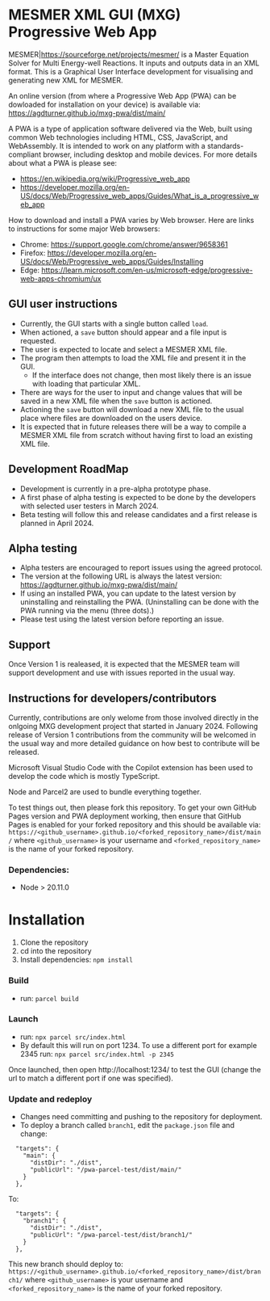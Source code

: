 # MESMER XML GUI (MXG) Progressive Web App 

MESMER|https://sourceforge.net/projects/mesmer/ is a Master Equation Solver for Multi Energy-well Reactions. It inputs and outputs data in an XML format. This is a Graphical User Interface development for visualising and generating new XML for MESMER.

An online version (from where a Progressive Web App (PWA) can be dowloaded for installation on your device) is available via:
https://agdturner.github.io/mxg-pwa/dist/main/

A PWA is a type of application software delivered via the Web, built using common Web technologies including HTML, CSS, JavaScript, and WebAssembly. It is intended to work on any platform with a standards-compliant browser, including desktop and mobile devices. For more details about what a PWA is please see:
- https://en.wikipedia.org/wiki/Progressive_web_app
- https://developer.mozilla.org/en-US/docs/Web/Progressive_web_apps/Guides/What_is_a_progressive_web_app

How to download and install a PWA varies by Web browser. Here are links to instructions for some major Web browsers:
- Chrome: https://support.google.com/chrome/answer/9658361
- Firefox: https://developer.mozilla.org/en-US/docs/Web/Progressive_web_apps/Guides/Installing
- Edge: https://learn.microsoft.com/en-us/microsoft-edge/progressive-web-apps-chromium/ux

## GUI user instructions
- Currently, the GUI starts with a single button called `load`.
- When actioned, a `save` button should appear and a file input is requested.
- The user is expected to locate and select a MESMER XML file.
 - The program then attempts to load the XML file and present it in the GUI.
   - If the interface does not change, then most likely there is an issue with loading that particular XML.
- There are ways for the user to input and change values that will be saved in a new XML file when the `save` button is actioned.
- Actioning the `save` button will download a new XML file to the usual place where files are downloaded on the users device. 
- It is expected that in future releases there will be a way to compile a MESMER XML file from scratch without having first to load an existing XML file.

## Development RoadMap
- Development is currently in a pre-alpha prototype phase.
- A first phase of alpha testing is expected to be done by the developers with selected user testers in March 2024.
- Beta testing will follow this and release candidates and a first release is planned in April 2024.

## Alpha testing
- Alpha testers are encouraged to report issues using the agreed protocol.
- The version at the following URL is always the latest version:
https://agdturner.github.io/mxg-pwa/dist/main/
- If using an installed PWA, you can update to the latest version by uninstalling and reinstalling the PWA. (Uninstalling can be done with the PWA running via the menu (three dots).)
- Please test using the latest version before reporting an issue.

## Support
Once Version 1 is realeased, it is expected that the MESMER team will support development and use with issues reported in the usual way.


## Instructions for developers/contributors

Currently, contributions are only welome from those involved directly in the onlgoing MXG development project that started in January 2024. Following release of Version 1 contributions from the community will be welcomed in the usual way and more detailed guidance on how best to contribute will be released.

Microsoft Visual Studio Code with the Copilot extension has been used to develop the code which is mostly TypeScript.

Node and Parcel2 are used to bundle everything together.

To test things out, then please fork this repository. To get your own GitHub Pages version and PWA deployment working, then ensure that GitHub Pages is enabled for your forked repository and this should be available via:
`https://<github_username>.github.io/<forked_repository_name>/dist/main/` where `<github_username>` is your username and `<forked_repository_name>` is the name of your forked repository.

### Dependencies:
- Node > 20.11.0

# Installation
1. Clone the repository
2. cd into the repository
3. Install dependencies:
`npm install`

### Build
- run:
`parcel build`

### Launch
- run:
`npx parcel src/index.html`
- By default this will run on port 1234. To use a different port for example 2345 run: `npx parcel src/index.html -p 2345`

Once launched, then open http://localhost:1234/ to test the GUI (change the url to match a different port if one was specified).

### Update and redeploy
- Changes need committing and pushing to the repository for deployment.
- To deploy a branch called `branch1`, edit the `package.json` file and change:
```
  "targets": {
    "main": {
      "distDir": "./dist",
      "publicUrl": "/pwa-parcel-test/dist/main/"
    }
  },
```
To:
```
  "targets": {
    "branch1": {
      "distDir": "./dist",
      "publicUrl": "/pwa-parcel-test/dist/branch1/"
    }
  },
```
This new branch should deploy to:
`https://<github_username>.github.io/<forked_repository_name>/dist/branch1/` where `<github_username>` is your username and `<forked_repository_name>` is the name of your forked repository.
